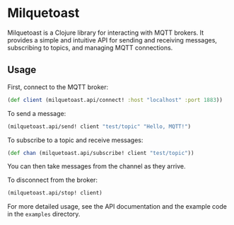 # Milquetoast

Milquetoast is a Clojure library for interacting with MQTT brokers. It provides a simple and intuitive API for sending and receiving messages, subscribing to topics, and managing MQTT connections.

## Usage

First, connect to the MQTT broker:

```clojure
(def client (milquetoast.api/connect! :host "localhost" :port 1883))
```

To send a message:

```clojure
(milquetoast.api/send! client "test/topic" "Hello, MQTT!")
```

To subscribe to a topic and receive messages:

```clojure
(def chan (milquetoast.api/subscribe! client "test/topic"))
```

You can then take messages from the channel as they arrive.

To disconnect from the broker:

```clojure
(milquetoast.api/stop! client)
```

For more detailed usage, see the API documentation and the example code in the `examples` directory.
